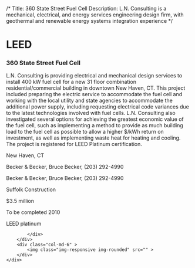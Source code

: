 /*
Title: 360 State Street Fuel Cell
Description: L.N. Consulting is a mechanical, electrical, and energy services engineering design firm, with geothermal and renewable energy systems integration experience
*/

# LEED

<div>
	<div class="row">
		<div class="col-md-6" >
			<div class="well" >
				<h3>360 State Street Fuel Cell</h3>
				<p>
   
   L.N. Consulting is providing electrical and mechanical design services to install 400 kW fuel cell for a new 31 floor combination residential/commercial building in downtown New Haven, CT.  This project included preparing the electric service to accommodate the fuel cell and working with the local utility and state agencies to accommodate the additional power supply, including requesting electrical code variances due to the latest technologies involved with fuel cells.  L.N. Consulting also investigated several options for achieving the greatest economic value of the fuel cell, such as implementing a method to provide as much building load to the fuel cell as possible to allow a higher $/kWh return on investment, as well as implementing waste heat for heating and cooling. The project is registered for LEED Platinum certification.
</p>
				<p>New Haven, CT</p>
				<p>Becker & Becker, Bruce Becker, (203) 292-4990</p>
				<p>Becker & Becker, Bruce Becker, (203) 292-4990</p>
				<p>Suffolk Construction</p>
				<p>$3.5 million</p>
				<p>To be completed 2010</p>
				<p>LEED platinum</p>
				
			</div>
		</div>
		<div class="col-md-6" >
			<img class="img-responsive img-rounded" src="" >
		</div>
	</div>
</div>